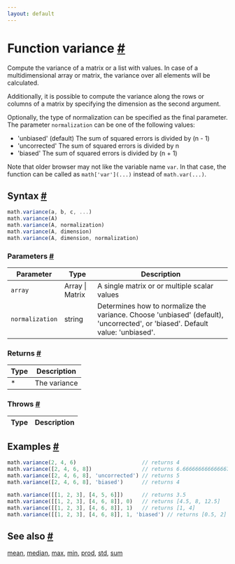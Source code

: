 ```yaml
---
layout: default
---
```


<!-- Note: This file is automatically generated from source code comments. Changes made in this file will be overridden. -->

<h1 id="function-variance">Function variance <a href="#function-variance" title="Permalink">#</a></h1>

Compute the variance of a matrix or a  list with values.
In case of a multidimensional array or matrix, the variance over all
elements will be calculated.

Additionally, it is possible to compute the variance along the rows
or columns of a matrix by specifying the dimension as the second argument.

Optionally, the type of normalization can be specified as the final
parameter. The parameter `normalization` can be one of the following values:

- 'unbiased' (default) The sum of squared errors is divided by (n - 1)
- 'uncorrected'        The sum of squared errors is divided by n
- 'biased'             The sum of squared errors is divided by (n + 1)


Note that older browser may not like the variable name `var`. In that
case, the function can be called as `math['var'](...)` instead of
`math.var(...)`.


<h2 id="syntax">Syntax <a href="#syntax" title="Permalink">#</a></h2>

```js
math.variance(a, b, c, ...)
math.variance(A)
math.variance(A, normalization)
math.variance(A, dimension)
math.variance(A, dimension, normalization)
```

<h3 id="parameters">Parameters <a href="#parameters" title="Permalink">#</a></h3>

Parameter | Type | Description
--------- | ---- | -----------
`array` | Array &#124; Matrix |  A single matrix or or multiple scalar values
`normalization` | string |  Determines how to normalize the variance. Choose 'unbiased' (default), 'uncorrected', or 'biased'. Default value: 'unbiased'.

<h3 id="returns">Returns <a href="#returns" title="Permalink">#</a></h3>

Type | Description
---- | -----------
* | The variance


<h3 id="throws">Throws <a href="#throws" title="Permalink">#</a></h3>

Type | Description
---- | -----------


<h2 id="examples">Examples <a href="#examples" title="Permalink">#</a></h2>

```js
math.variance(2, 4, 6)                     // returns 4
math.variance([2, 4, 6, 8])                // returns 6.666666666666667
math.variance([2, 4, 6, 8], 'uncorrected') // returns 5
math.variance([2, 4, 6, 8], 'biased')      // returns 4

math.variance([[1, 2, 3], [4, 5, 6]])      // returns 3.5
math.variance([[1, 2, 3], [4, 6, 8]], 0)   // returns [4.5, 8, 12.5]
math.variance([[1, 2, 3], [4, 6, 8]], 1)   // returns [1, 4]
math.variance([[1, 2, 3], [4, 6, 8]], 1, 'biased') // returns [0.5, 2]
```


<h2 id="see-also">See also <a href="#see-also" title="Permalink">#</a></h2>

[mean](mean.html),
[median](median.html),
[max](max.html),
[min](min.html),
[prod](prod.html),
[std](std.html),
[sum](sum.html)
